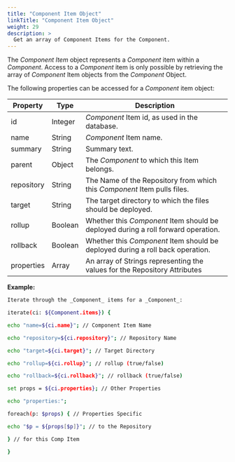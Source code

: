 ```yaml
---
title: "Component Item Object"
linkTitle: "Component Item Object"
weight: 29
description: >
  Get an array of Component Items for the Component. 
---
```



The _Component Item_ object represents a _Component_ item within a _Component_. Access to a _Component_ item is only possible by retrieving the array of _Component_ Item objects from the _Component_ Object.

The following properties can be accessed for a _Component_ item object:

| **Property** | **Type** | **Description**                                                                   |
|--------------|----------|-----------------------------------------------------------------------------------|
| id           | Integer  | _Component_ Item id, as used in the database.                                     |
| name         | String   | _Component_ Item name.                                                            |
| summary      | String   | Summary text.                                                                     |
| parent       | Object   | The _Component_ to which this Item belongs.                                       |
| repository   | String   | The Name of the Repository from which this _Component_ Item pulls files.          |
| target       | String   | The target directory to which the files should be deployed.                       |
| rollup       | Boolean  | Whether this _Component_ Item should be deployed during a roll forward operation. |
| rollback     | Boolean  | Whether this _Component_ Item should be deployed during a roll back operation.    |
| properties   | Array    | An array of Strings representing the values for the Repository Attributes         |

**Example:**

```bash
Iterate through the _Component_ items for a _Component_:

iterate(ci: ${Component.items}) {

echo "name=${ci.name}"; // Component Item Name

echo "repository=${ci.repository}"; // Repository Name

echo "target=${ci.target}"; // Target Directory

echo "rollup=${ci.rollup}"; // rollup (true/false)

echo "rollback=${ci.rollback}"; // rollback (true/false)

set props = ${ci.properties}; // Other Properties

echo "properties:";

foreach(p: $props) { // Properties Specific

echo "$p = ${props[$p]}"; // to the Repository

} // for this Comp Item

}
```
